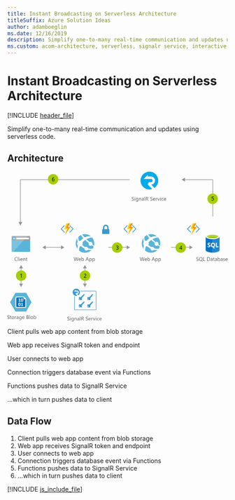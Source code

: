 ```yaml
---
title: Instant Broadcasting on Serverless Architecture
titleSuffix: Azure Solution Ideas
author: adamboeglin
ms.date: 12/16/2019
description: Simplify one-to-many real-time communication and updates using serverless code
ms.custom: acom-architecture, serverless, signalr service, interactive-diagram, 'https://azure.microsoft.com/solutions/architecture/instant-broadcasting-on-serverless-architecture/'
---
```

# Instant Broadcasting on Serverless Architecture

[!INCLUDE [header_file](../header.md)]

Simplify one-to-many real-time communication and updates using serverless code.

## Architecture

<svg class="architecture-diagram" aria-labelledby="instant-broadcasting-on-serverless-architecture" height="403.234" viewbox="0 0 593.754 403.234" width="593.754" xmlns="http://www.w3.org/2000/svg">
    <mask height="19.514" id="a" maskunits="userSpaceOnUse" width="10.785" x="313.462" y="144.199">
        <path fill="#fff" d="M313.462 144.199v19.515h10.786v-19.515h-10.786z"/>
    </mask>
    <mask height="31.403" id="b" maskunits="userSpaceOnUse" width="16.181" x="322.837" y="138.531">
        <path fill="#fff" d="M339.018 138.531h-16.181v31.403h16.181v-31.403z"/>
    </mask>
    <mask height="31.404" id="c" maskunits="userSpaceOnUse" width="14.69" x="324.327" y="138.531">
        <path fill="#fff" d="M324.327 169.934h14.691v-31.403h-14.691v31.403z"/>
    </mask>
    <mask height="19.514" id="d" maskunits="userSpaceOnUse" width="10.785" x="144.023" y="144.199">
        <g data-name="mask-2">
            <path data-name="path-1" fill="#fff" d="M144.024 144.199v19.515h10.785v-19.515h-10.785z"/>
        </g>
    </mask>
    <mask height="31.403" id="e" maskunits="userSpaceOnUse" width="16.181" x="153.398" y="138.531">
        <g data-name="mask-4">
            <path data-name="path-3" fill="#fff" d="M169.579 138.531h-16.181v31.403h16.181v-31.403z"/>
        </g>
    </mask>
    <mask height="31.404" id="f" maskunits="userSpaceOnUse" width="14.69" x="154.889" y="138.531">
        <g data-name="mask-6">
            <path data-name="path-5" fill="#fff" d="M154.889 169.934h14.69v-31.403h-14.69v31.403z"/>
        </g>
    </mask>
    <mask height="19.514" id="g" maskunits="userSpaceOnUse" width="10.785" x="484.462" y="144.199">
        <g data-name="mask-2">
            <path data-name="path-1" fill="#fff" d="M484.462 144.199v19.515h10.786v-19.515h-10.786z"/>
        </g>
    </mask>
    <mask height="31.403" id="h" maskunits="userSpaceOnUse" width="16.181" x="493.837" y="138.531">
        <g data-name="mask-4">
            <path data-name="path-3" fill="#fff" d="M510.018 138.531h-16.181v31.403h16.181v-31.403z"/>
        </g>
    </mask>
    <mask height="31.404" id="i" maskunits="userSpaceOnUse" width="14.69" x="495.327" y="138.531">
        <g data-name="mask-6">
            <path data-name="path-5" fill="#fff" d="M495.327 169.934h14.691v-31.403h-14.691v31.403z"/>
        </g>
    </mask>
    <path d="M11.487 213.57a2.007 2.007 0 002.007 2.007H59.48a2.007 2.007 0 002.007-2.007v-31.329h-50z" fill="#59b4d9"/>
    <path d="M59.48 172.943H13.494a2.006 2.006 0 00-2.007 2.007v10.627h50V174.95a2.007 2.007 0 00-2.007-2.007" fill="#a0a1a2"/>
    <path d="M13.5 172.943a2.007 2.007 0 00-2.007 2.007v38.62a2.008 2.008 0 002.007 2.007h2.188l39.418-42.634z" fill="#fff" opacity=".2" style="isolation:isolate"/>
    <path fill="#fff" d="M24.344 177.722h33.671v3.942H24.344z"/>
    <path d="M22.8 179.626a4.878 4.878 0 11-4.878-4.879 4.879 4.879 0 014.878 4.879" fill="#59b4d9"/>
    <path fill="#fff" d="M17.403 180.175l2.213 2.336h-1.201l-2.959-2.818 2.948-2.818h1.198l-2.199 2.322h5.393v.978h-5.393z"/>
    <g>
        <g fill="#5b5b5b">
            <path d="M161.637 399.543v-1.354a2.633 2.633 0 00.558.369 4.487 4.487 0 00.684.277 5.424 5.424 0 00.722.174 4.018 4.018 0 00.67.062 2.622 2.622 0 001.582-.393 1.473 1.473 0 00.349-1.822 1.962 1.962 0 00-.481-.537 4.788 4.788 0 00-.729-.465q-.42-.222-.906-.468-.513-.26-.957-.526a4.143 4.143 0 01-.771-.588 2.452 2.452 0 01-.517-.728 2.475 2.475 0 01.106-2.119 2.518 2.518 0 01.771-.817 3.5 3.5 0 011.091-.479 4.977 4.977 0 011.247-.157 4.785 4.785 0 012.113.349v1.292a3.832 3.832 0 00-2.229-.6 3.669 3.669 0 00-.752.079 2.107 2.107 0 00-.67.256 1.481 1.481 0 00-.479.458 1.216 1.216 0 00-.186.684 1.4 1.4 0 00.141.649 1.6 1.6 0 00.414.5 4.088 4.088 0 00.666.438q.393.212.906.465t1 .547a4.531 4.531 0 01.826.636 2.811 2.811 0 01.564.772 2.176 2.176 0 01.209.971 2.469 2.469 0 01-.284 1.227 2.33 2.33 0 01-.766.817 3.344 3.344 0 01-1.11.455 6.1 6.1 0 01-1.326.14 5.437 5.437 0 01-.574-.038q-.343-.037-.7-.109a5.65 5.65 0 01-.674-.178 2.118 2.118 0 01-.508-.239zM169.957 391.162a.712.712 0 01-.514-.205.694.694 0 01-.211-.52.716.716 0 01.725-.731.722.722 0 01.522.208.729.729 0 010 1.036.717.717 0 01-.522.212zm.547 8.777h-1.121v-7h1.117zM178.748 399.379q0 3.855-3.691 3.855a4.953 4.953 0 01-2.27-.492v-1.121a4.659 4.659 0 002.256.656q2.584 0 2.584-2.748v-.766h-.027a2.833 2.833 0 01-4.509.407 3.728 3.728 0 01-.8-2.505 4.356 4.356 0 01.857-2.837 2.866 2.866 0 012.348-1.053 2.284 2.284 0 012.1 1.135h.027v-.971h1.121zm-1.121-2.6v-1.032a2 2 0 00-.564-1.429 1.856 1.856 0 00-1.4-.595 1.946 1.946 0 00-1.627.755 3.368 3.368 0 00-.588 2.116 2.9 2.9 0 00.563 1.87 1.821 1.821 0 001.493.7 1.952 1.952 0 001.535-.67 2.5 2.5 0 00.588-1.72zM186.828 399.939h-1.121v-3.992q0-2.229-1.627-2.229a1.765 1.765 0 00-1.392.632 2.342 2.342 0 00-.55 1.6v3.992h-1.121v-7h1.121v1.158h.027a2.525 2.525 0 012.3-1.326 2.139 2.139 0 011.756.742 3.3 3.3 0 01.609 2.143zM193.951 399.939h-1.121v-1.094h-.03a2.349 2.349 0 01-2.154 1.258 2.3 2.3 0 01-1.637-.554 1.917 1.917 0 01-.592-1.47q0-1.962 2.311-2.283l2.1-.294q0-1.784-1.443-1.784a3.448 3.448 0 00-2.283.861v-1.148a4.34 4.34 0 012.379-.656q2.468 0 2.469 2.611zm-1.121-3.539l-1.689.232a2.741 2.741 0 00-1.176.386 1.116 1.116 0 00-.4.981 1.068 1.068 0 00.366.837 1.412 1.412 0 00.974.325 1.8 1.8 0 001.378-.584 2.088 2.088 0 00.544-1.48zM197.184 399.939h-1.121v-10.363h1.121zM206.631 399.939h-1.367l-1.641-2.748a5.939 5.939 0 00-.437-.653 2.449 2.449 0 00-.434-.441 1.507 1.507 0 00-.479-.25 1.973 1.973 0 00-.578-.079h-.943v4.17H199.6v-9.8h2.926a4.177 4.177 0 011.187.161 2.651 2.651 0 01.943.489 2.274 2.274 0 01.626.817 2.708 2.708 0 01.225 1.145 2.757 2.757 0 01-.153.94 2.468 2.468 0 01-.437.762 2.661 2.661 0 01-.684.571 3.483 3.483 0 01-.9.366v.027a2.08 2.08 0 01.428.25 2.338 2.338 0 01.346.332 4.442 4.442 0 01.324.434c.107.162.227.35.359.564zm-5.879-8.764v3.555h1.559a2.372 2.372 0 00.8-.13 1.843 1.843 0 00.633-.373 1.676 1.676 0 00.416-.595 1.986 1.986 0 00.15-.79 1.539 1.539 0 00-.509-1.227 2.19 2.19 0 00-1.474-.441zM211.355 399.543v-1.354a2.6 2.6 0 00.557.369 4.528 4.528 0 00.684.277 5.447 5.447 0 00.721.174 4.027 4.027 0 00.67.062 2.623 2.623 0 001.583-.393 1.476 1.476 0 00.349-1.822 1.966 1.966 0 00-.482-.537 4.776 4.776 0 00-.728-.465q-.42-.222-.905-.468-.513-.26-.957-.526a4.127 4.127 0 01-.773-.588 2.449 2.449 0 01-.516-.728 2.489 2.489 0 01.105-2.119 2.524 2.524 0 01.773-.817 3.489 3.489 0 011.09-.479 4.991 4.991 0 011.248-.157 4.775 4.775 0 012.111.349v1.292a3.828 3.828 0 00-2.229-.6 3.684 3.684 0 00-.752.079 2.125 2.125 0 00-.67.256 1.491 1.491 0 00-.479.458 1.215 1.215 0 00-.184.684 1.4 1.4 0 00.14.649 1.592 1.592 0 00.413.5 4.1 4.1 0 00.667.438q.393.212.905.465t1 .547a4.581 4.581 0 01.828.636 2.848 2.848 0 01.563.772 2.176 2.176 0 01.208.971 2.459 2.459 0 01-.283 1.227 2.33 2.33 0 01-.766.817 3.341 3.341 0 01-1.111.455 6.091 6.091 0 01-1.326.14 5.469 5.469 0 01-.574-.038q-.341-.037-.7-.109a5.683 5.683 0 01-.673-.178 2.091 2.091 0 01-.507-.239zM224.727 396.72h-4.943a2.623 2.623 0 00.629 1.8 2.17 2.17 0 001.654.636 3.437 3.437 0 002.174-.779v1.053a4.059 4.059 0 01-2.439.67 2.961 2.961 0 01-2.332-.954 3.907 3.907 0 01-.848-2.683 3.825 3.825 0 01.927-2.663 2.968 2.968 0 012.3-1.029 2.635 2.635 0 012.127.889 3.707 3.707 0 01.752 2.468zm-1.148-.95a2.283 2.283 0 00-.469-1.511 1.6 1.6 0 00-1.281-.54 1.811 1.811 0 00-1.348.567 2.577 2.577 0 00-.684 1.483zM230.072 394.074a1.372 1.372 0 00-.848-.226 1.431 1.431 0 00-1.2.677 3.129 3.129 0 00-.481 1.846v3.568h-1.121v-7h1.121v1.442h.027a2.441 2.441 0 01.73-1.152 1.668 1.668 0 011.1-.414 1.83 1.83 0 01.67.1zM237.352 392.939l-2.789 7h-1.1l-2.652-7h1.23l1.777 5.086a4.6 4.6 0 01.246.978h.027a4.56 4.56 0 01.219-.95l1.859-5.113zM239.129 391.162a.708.708 0 01-.512-.205.692.692 0 01-.213-.52.72.72 0 01.725-.731.724.724 0 01.523.208.731.731 0 010 1.036.72.72 0 01-.523.212zm.547 8.777h-1.121v-7h1.121zM246.717 399.618a3.64 3.64 0 01-1.914.485 3.168 3.168 0 01-2.416-.974 3.529 3.529 0 01-.92-2.526 3.881 3.881 0 01.992-2.779 3.464 3.464 0 012.645-1.049 3.678 3.678 0 011.627.342v1.148a2.849 2.849 0 00-1.668-.547 2.254 2.254 0 00-1.76.769 2.918 2.918 0 00-.687 2.02 2.779 2.779 0 00.646 1.941 2.225 2.225 0 001.732.711 2.806 2.806 0 001.723-.608zM254.039 396.72H249.1a2.623 2.623 0 00.629 1.8 2.17 2.17 0 001.654.636 3.437 3.437 0 002.174-.779v1.053a4.059 4.059 0 01-2.439.67 2.961 2.961 0 01-2.332-.954 3.907 3.907 0 01-.848-2.683 3.825 3.825 0 01.927-2.663 2.968 2.968 0 012.3-1.029 2.635 2.635 0 012.127.889 3.707 3.707 0 01.752 2.468zm-1.148-.95a2.283 2.283 0 00-.469-1.511 1.6 1.6 0 00-1.281-.54 1.811 1.811 0 00-1.348.567 2.577 2.577 0 00-.684 1.483z"/>
        </g>
        <g fill="#5b5b5b">
            <path d="M0 395.543v-1.354a2.6 2.6 0 00.557.369 4.528 4.528 0 00.684.277 5.447 5.447 0 00.721.174 4.027 4.027 0 00.67.062 2.623 2.623 0 001.583-.393 1.476 1.476 0 00.349-1.822 1.966 1.966 0 00-.482-.537 4.776 4.776 0 00-.728-.465q-.42-.222-.905-.468-.513-.26-.957-.526a4.127 4.127 0 01-.773-.588 2.449 2.449 0 01-.516-.728 2.489 2.489 0 01.105-2.119 2.524 2.524 0 01.773-.817 3.489 3.489 0 011.09-.479 4.991 4.991 0 011.248-.157 4.775 4.775 0 012.111.349v1.292a3.828 3.828 0 00-2.229-.6 3.684 3.684 0 00-.752.079 2.125 2.125 0 00-.67.256 1.491 1.491 0 00-.479.458 1.215 1.215 0 00-.184.684 1.4 1.4 0 00.14.649 1.592 1.592 0 00.413.5 4.1 4.1 0 00.667.438q.393.212.905.465t1 .547a4.581 4.581 0 01.828.636 2.848 2.848 0 01.563.772 2.176 2.176 0 01.208.971 2.459 2.459 0 01-.283 1.227 2.33 2.33 0 01-.766.817 3.341 3.341 0 01-1.111.455 6.091 6.091 0 01-1.326.14 5.469 5.469 0 01-.574-.038q-.341-.037-.7-.109a5.683 5.683 0 01-.673-.178 2.091 2.091 0 01-.507-.239zM10.541 395.871a2.163 2.163 0 01-1.047.219q-1.838 0-1.838-2.051V389.9h-1.2v-.957h1.2v-1.713l1.121-.362v2.071h1.764v.957H8.777v3.944a1.639 1.639 0 00.238 1 .955.955 0 00.793.3 1.181 1.181 0 00.732-.232zM14.854 396.1a3.246 3.246 0 01-2.478-.981 3.631 3.631 0 01-.927-2.6 3.785 3.785 0 01.965-2.755 3.464 3.464 0 012.6-.991 3.141 3.141 0 012.444.964 3.825 3.825 0 01.878 2.673 3.762 3.762 0 01-.946 2.683 3.318 3.318 0 01-2.536 1.007zm.082-6.385a2.134 2.134 0 00-1.709.735 3.02 3.02 0 00-.629 2.027 2.854 2.854 0 00.637 1.962 2.159 2.159 0 001.7.718 2.051 2.051 0 001.672-.7 3.055 3.055 0 00.584-2 3.108 3.108 0 00-.584-2.023 2.041 2.041 0 00-1.671-.715zM23.781 390.074a1.37 1.37 0 00-.848-.226 1.43 1.43 0 00-1.2.677 3.129 3.129 0 00-.482 1.846v3.568h-1.12v-7h1.121v1.442h.027a2.451 2.451 0 01.732-1.152 1.665 1.665 0 011.1-.414 1.823 1.823 0 01.67.1zM30.01 395.939h-1.121v-1.094h-.027a2.349 2.349 0 01-2.154 1.258 2.3 2.3 0 01-1.637-.554 1.917 1.917 0 01-.592-1.47q0-1.962 2.311-2.283l2.1-.294q0-1.784-1.443-1.784a3.448 3.448 0 00-2.283.861v-1.148a4.34 4.34 0 012.379-.656q2.468 0 2.469 2.611zm-1.121-3.539l-1.689.232a2.741 2.741 0 00-1.176.386 1.116 1.116 0 00-.4.981 1.068 1.068 0 00.366.837 1.412 1.412 0 00.974.325 1.8 1.8 0 001.378-.584 2.088 2.088 0 00.544-1.48zM38.1 395.379q0 3.855-3.691 3.855a4.959 4.959 0 01-2.27-.492v-1.121a4.665 4.665 0 002.256.656q2.584 0 2.584-2.748v-.766h-.027a2.832 2.832 0 01-4.508.407 3.728 3.728 0 01-.8-2.505 4.356 4.356 0 01.858-2.837 2.866 2.866 0 012.349-1.053 2.28 2.28 0 012.1 1.135h.027v-.971H38.1zm-1.121-2.6v-1.032a2 2 0 00-.563-1.429 1.858 1.858 0 00-1.405-.595 1.948 1.948 0 00-1.627.755 3.374 3.374 0 00-.588 2.116 2.9 2.9 0 00.564 1.87 1.822 1.822 0 001.494.7 1.95 1.95 0 001.534-.67 2.5 2.5 0 00.587-1.72zM45.992 392.72h-4.943a2.623 2.623 0 00.629 1.8 2.17 2.17 0 001.654.636 3.437 3.437 0 002.174-.779v1.053a4.059 4.059 0 01-2.439.67 2.961 2.961 0 01-2.332-.954 3.907 3.907 0 01-.848-2.683 3.825 3.825 0 01.927-2.663 2.968 2.968 0 012.3-1.029 2.635 2.635 0 012.127.889 3.707 3.707 0 01.752 2.468zm-1.148-.95a2.283 2.283 0 00-.469-1.511 1.6 1.6 0 00-1.281-.54 1.811 1.811 0 00-1.348.567 2.577 2.577 0 00-.684 1.483zM51.672 395.939v-9.8h2.789a3.053 3.053 0 012.018.622 2.011 2.011 0 01.744 1.62 2.384 2.384 0 01-.451 1.449 2.431 2.431 0 01-1.244.875v.027a2.5 2.5 0 011.586.749 2.3 2.3 0 01.6 1.644 2.563 2.563 0 01-.9 2.037 3.361 3.361 0 01-2.277.779zm1.148-8.764v3.165H54a2.235 2.235 0 001.484-.455 1.585 1.585 0 00.539-1.282q0-1.429-1.879-1.429zm0 4.2v3.525h1.559a2.338 2.338 0 001.569-.479 1.64 1.64 0 00.558-1.312q0-1.737-2.365-1.736zM60.668 395.939h-1.121v-10.363h1.121zM65.863 396.1a3.246 3.246 0 01-2.478-.981 3.631 3.631 0 01-.927-2.6 3.785 3.785 0 01.965-2.755 3.464 3.464 0 012.6-.991 3.141 3.141 0 012.444.964 3.825 3.825 0 01.878 2.673 3.762 3.762 0 01-.945 2.69 3.318 3.318 0 01-2.537 1zm.082-6.385a2.134 2.134 0 00-1.709.735 3.02 3.02 0 00-.629 2.027 2.854 2.854 0 00.637 1.962 2.159 2.159 0 001.7.718 2.051 2.051 0 001.672-.7 3.055 3.055 0 00.584-2 3.108 3.108 0 00-.584-2.023 2.041 2.041 0 00-1.671-.715zM72.289 394.928h-.027v1.012h-1.121v-10.364h1.121v4.594h.027a2.652 2.652 0 012.42-1.395 2.566 2.566 0 012.109.94 3.883 3.883 0 01.762 2.519 4.34 4.34 0 01-.854 2.813 2.847 2.847 0 01-2.338 1.056 2.3 2.3 0 01-2.099-1.175zm-.027-2.823v.978a2.082 2.082 0 00.564 1.473 2.012 2.012 0 003.028-.174 3.577 3.577 0 00.577-2.167 2.825 2.825 0 00-.539-1.832 1.788 1.788 0 00-1.463-.663 1.985 1.985 0 00-1.572.68 2.5 2.5 0 00-.595 1.7z"/>
        </g>
        <g fill="#5b5b5b">
            <path d="M26.725 239.529a5.749 5.749 0 01-2.707.574 4.364 4.364 0 01-3.35-1.347 4.968 4.968 0 01-1.258-3.534 5.208 5.208 0 011.414-3.8 4.8 4.8 0 013.59-1.449 5.753 5.753 0 012.311.4v1.227a4.685 4.685 0 00-2.324-.588 3.567 3.567 0 00-2.738 1.128 4.25 4.25 0 00-1.049 3.015 4.041 4.041 0 00.98 2.854 3.339 3.339 0 002.574 1.063 4.83 4.83 0 002.557-.656zM29.691 239.939H28.57v-10.363h1.121zM32.535 231.162a.712.712 0 01-.514-.205.694.694 0 01-.211-.52.716.716 0 01.725-.731.722.722 0 01.522.208.729.729 0 010 1.036.717.717 0 01-.522.212zm.547 8.777h-1.121v-7h1.121zM40.977 236.72h-4.942a2.614 2.614 0 00.629 1.8 2.167 2.167 0 001.654.636 3.441 3.441 0 002.174-.779v1.053a4.065 4.065 0 01-2.441.67 2.957 2.957 0 01-2.33-.954 3.9 3.9 0 01-.848-2.683 3.829 3.829 0 01.927-2.663 2.97 2.97 0 012.3-1.029 2.63 2.63 0 012.125.889 3.7 3.7 0 01.752 2.468zm-1.148-.95a2.277 2.277 0 00-.468-1.511 1.6 1.6 0 00-1.282-.54 1.809 1.809 0 00-1.346.567 2.571 2.571 0 00-.684 1.483zM48.482 239.939h-1.121v-3.992q0-2.229-1.627-2.229a1.765 1.765 0 00-1.391.632 2.342 2.342 0 00-.551 1.6v3.992h-1.12v-7h1.121v1.158h.027a2.528 2.528 0 012.3-1.326 2.144 2.144 0 011.758.742 3.306 3.306 0 01.607 2.143zM53.842 239.871a2.155 2.155 0 01-1.045.219q-1.84 0-1.84-2.051V233.9h-1.2v-.957h1.2v-1.713l1.121-.362v2.071h1.764v.957h-1.764v3.944a1.631 1.631 0 00.24 1 .954.954 0 00.793.3 1.177 1.177 0 00.73-.232z"/>
        </g>
        <g fill="#5b5b5b">
            <path d="M191.582 230.137l-2.769 9.8h-1.347l-2.017-7.164a4.429 4.429 0 01-.157-1h-.027a5.084 5.084 0 01-.178.984l-2.03 7.178h-1.333l-2.871-9.8h1.265l2.085 7.52a5.03 5.03 0 01.164.984h.034a5.709 5.709 0 01.212-.984l2.167-7.52h1.1l2.078 7.574a5.677 5.677 0 01.164.916h.027a5.465 5.465 0 01.185-.943l2-7.547zM198.179 236.72h-4.942a2.614 2.614 0 00.629 1.8 2.167 2.167 0 001.654.636 3.441 3.441 0 002.174-.779v1.053a4.062 4.062 0 01-2.44.67 2.957 2.957 0 01-2.331-.954 3.9 3.9 0 01-.848-2.683A3.829 3.829 0 01193 233.8a2.971 2.971 0 012.3-1.029 2.632 2.632 0 012.126.889 3.707 3.707 0 01.752 2.468zm-1.148-.95a2.288 2.288 0 00-.468-1.511 1.6 1.6 0 00-1.282-.54 1.811 1.811 0 00-1.347.567 2.571 2.571 0 00-.684 1.483zM201.022 238.928H201v1.012h-1.121v-10.364H201v4.594h.027a2.652 2.652 0 012.42-1.395 2.565 2.565 0 012.108.94 3.877 3.877 0 01.763 2.519 4.34 4.34 0 01-.854 2.813 2.847 2.847 0 01-2.338 1.056 2.3 2.3 0 01-2.104-1.175zM201 236.1v.978a2.085 2.085 0 00.563 1.473 2.013 2.013 0 003.029-.174 3.577 3.577 0 00.577-2.167 2.826 2.826 0 00-.54-1.832 1.788 1.788 0 00-1.463-.663 1.985 1.985 0 00-1.572.68A2.5 2.5 0 00201 236.1zM219.678 239.939h-1.271l-1.039-2.748h-4.156l-.978 2.748h-1.278l3.76-9.8h1.184zm-2.687-3.78l-1.538-4.177a3.9 3.9 0 01-.15-.656h-.027a3.669 3.669 0 01-.157.656l-1.524 4.177zM222.118 238.928h-.027v4.231h-1.121v-10.22h1.121v1.23h.027a2.652 2.652 0 012.42-1.395 2.564 2.564 0 012.112.94 3.893 3.893 0 01.759 2.519 4.34 4.34 0 01-.854 2.813 2.847 2.847 0 01-2.338 1.056 2.342 2.342 0 01-2.099-1.174zm-.027-2.823v.978a2.085 2.085 0 00.563 1.473 2.013 2.013 0 003.029-.174 3.577 3.577 0 00.577-2.167 2.826 2.826 0 00-.54-1.832 1.788 1.788 0 00-1.463-.663 1.985 1.985 0 00-1.572.68 2.5 2.5 0 00-.594 1.7zM230.349 238.928h-.027v4.231H229.2v-10.22h1.121v1.23h.027a2.652 2.652 0 012.42-1.395 2.564 2.564 0 012.112.94 3.893 3.893 0 01.759 2.519 4.34 4.34 0 01-.854 2.813 2.847 2.847 0 01-2.338 1.056 2.342 2.342 0 01-2.098-1.174zm-.027-2.823v.978a2.085 2.085 0 00.563 1.473 2.013 2.013 0 003.029-.174 3.577 3.577 0 00.577-2.167 2.826 2.826 0 00-.54-1.832 1.788 1.788 0 00-1.463-.663 1.985 1.985 0 00-1.572.68 2.5 2.5 0 00-.595 1.7z"/>
        </g>
        <g fill="#5b5b5b">
            <path d="M335.41 77.551V76.2a2.6 2.6 0 00.557.369 4.528 4.528 0 00.684.277 5.447 5.447 0 00.721.174 4.027 4.027 0 00.67.062 2.623 2.623 0 001.583-.393 1.476 1.476 0 00.349-1.822 1.966 1.966 0 00-.482-.537 4.776 4.776 0 00-.728-.465q-.42-.222-.905-.468-.513-.26-.957-.526a4.127 4.127 0 01-.773-.588 2.449 2.449 0 01-.516-.728 2.489 2.489 0 01.105-2.119 2.524 2.524 0 01.773-.817 3.489 3.489 0 011.09-.479 4.991 4.991 0 011.248-.157 4.775 4.775 0 012.111.349v1.292a3.828 3.828 0 00-2.229-.6 3.684 3.684 0 00-.752.079 2.125 2.125 0 00-.67.256 1.491 1.491 0 00-.479.458 1.215 1.215 0 00-.184.684 1.4 1.4 0 00.14.649 1.592 1.592 0 00.413.5 4.1 4.1 0 00.667.438q.393.212.905.465t1 .547a4.581 4.581 0 01.828.636 2.848 2.848 0 01.563.772 2.176 2.176 0 01.208.971 2.459 2.459 0 01-.283 1.227 2.33 2.33 0 01-.766.817 3.341 3.341 0 01-1.111.455 6.091 6.091 0 01-1.326.14 5.469 5.469 0 01-.574-.038q-.341-.037-.7-.109a5.683 5.683 0 01-.673-.178 2.091 2.091 0 01-.507-.242zM343.729 69.17a.708.708 0 01-.512-.205.692.692 0 01-.213-.52.72.72 0 01.725-.731.724.724 0 01.523.208.731.731 0 010 1.036.72.72 0 01-.523.212zm.547 8.777h-1.121v-7h1.121zM352.52 77.387q0 3.855-3.691 3.855a4.959 4.959 0 01-2.27-.492v-1.121a4.665 4.665 0 002.256.656q2.584 0 2.584-2.748v-.766h-.027a2.832 2.832 0 01-4.508.407 3.728 3.728 0 01-.8-2.505 4.356 4.356 0 01.858-2.837 2.866 2.866 0 012.349-1.053 2.28 2.28 0 012.1 1.135h.027v-.971h1.121zm-1.121-2.6V73.75a2 2 0 00-.563-1.429 1.858 1.858 0 00-1.405-.595 1.948 1.948 0 00-1.627.755 3.374 3.374 0 00-.588 2.116 2.9 2.9 0 00.564 1.87 1.822 1.822 0 001.494.7 1.95 1.95 0 001.534-.67 2.5 2.5 0 00.592-1.714zM360.6 77.948h-1.121v-3.993q0-2.229-1.627-2.229a1.765 1.765 0 00-1.391.632 2.342 2.342 0 00-.551 1.6v3.992h-1.121v-7h1.121v1.16h.027a2.528 2.528 0 012.3-1.326 2.144 2.144 0 011.758.742 3.306 3.306 0 01.607 2.143zM367.723 77.948H366.6v-1.094h-.027a2.346 2.346 0 01-2.152 1.258 2.3 2.3 0 01-1.638-.554 1.917 1.917 0 01-.591-1.47q0-1.962 2.311-2.283l2.1-.294q0-1.784-1.441-1.784a3.444 3.444 0 00-2.283.861V71.44a4.335 4.335 0 012.379-.656q2.467 0 2.467 2.611zm-1.123-3.541l-1.687.232a2.736 2.736 0 00-1.176.386 1.113 1.113 0 00-.4.981 1.067 1.067 0 00.365.837 1.415 1.415 0 00.975.325 1.8 1.8 0 001.377-.584 2.088 2.088 0 00.543-1.48zM370.957 77.948h-1.121V67.584h1.121zM380.4 77.948h-1.367L377.4 75.2a6.081 6.081 0 00-.437-.653 2.518 2.518 0 00-.435-.441 1.507 1.507 0 00-.479-.25 1.971 1.971 0 00-.577-.079h-.943v4.17h-1.148v-9.8h2.919a4.175 4.175 0 011.186.161 2.651 2.651 0 01.943.489 2.272 2.272 0 01.625.817 2.708 2.708 0 01.227 1.145 2.757 2.757 0 01-.154.94 2.448 2.448 0 01-.437.762 2.661 2.661 0 01-.684.571 3.49 3.49 0 01-.9.366v.027a2.072 2.072 0 01.427.25 2.381 2.381 0 01.345.332 4.444 4.444 0 01.325.434c.106.162.227.35.358.564zm-5.879-8.764v3.555h1.559a2.366 2.366 0 00.8-.13 1.848 1.848 0 00.632-.373 1.693 1.693 0 00.418-.595 2 2 0 00.15-.79 1.536 1.536 0 00-.51-1.227 2.187 2.187 0 00-1.473-.441zM385.127 77.551V76.2a2.633 2.633 0 00.558.369 4.487 4.487 0 00.684.277 5.424 5.424 0 00.722.174 4.018 4.018 0 00.67.062 2.622 2.622 0 001.582-.393 1.473 1.473 0 00.349-1.822 1.962 1.962 0 00-.481-.537 4.788 4.788 0 00-.729-.465q-.42-.222-.906-.468-.513-.26-.957-.526a4.143 4.143 0 01-.771-.588 2.452 2.452 0 01-.517-.728 2.475 2.475 0 01.106-2.119 2.518 2.518 0 01.771-.817 3.5 3.5 0 011.091-.479 4.977 4.977 0 011.247-.157 4.785 4.785 0 012.113.349v1.292a3.832 3.832 0 00-2.229-.6 3.669 3.669 0 00-.752.079 2.107 2.107 0 00-.67.256 1.481 1.481 0 00-.479.458 1.216 1.216 0 00-.186.684 1.4 1.4 0 00.141.649 1.6 1.6 0 00.414.5 4.088 4.088 0 00.666.438q.393.212.906.465t1 .547a4.531 4.531 0 01.826.636 2.811 2.811 0 01.564.772 2.176 2.176 0 01.209.971 2.469 2.469 0 01-.284 1.227 2.33 2.33 0 01-.766.817 3.344 3.344 0 01-1.11.455 6.1 6.1 0 01-1.326.14 5.437 5.437 0 01-.574-.038q-.343-.037-.7-.109a5.65 5.65 0 01-.674-.178 2.118 2.118 0 01-.508-.242zM398.5 74.728h-4.941a2.614 2.614 0 00.629 1.8 2.167 2.167 0 001.654.636 3.441 3.441 0 002.174-.779v1.053a4.065 4.065 0 01-2.441.67 2.957 2.957 0 01-2.33-.954 3.9 3.9 0 01-.848-2.683 3.829 3.829 0 01.926-2.663 2.97 2.97 0 012.3-1.029 2.63 2.63 0 012.125.889 3.7 3.7 0 01.752 2.468zm-1.148-.95a2.277 2.277 0 00-.468-1.511 1.6 1.6 0 00-1.282-.54 1.809 1.809 0 00-1.346.567 2.571 2.571 0 00-.684 1.483zM403.844 72.082a1.37 1.37 0 00-.848-.226 1.43 1.43 0 00-1.2.677 3.129 3.129 0 00-.482 1.846v3.568h-1.121v-7h1.121v1.443h.027a2.451 2.451 0 01.732-1.152 1.665 1.665 0 011.1-.414 1.823 1.823 0 01.67.1zM411.125 70.948l-2.789 7h-1.1l-2.652-7h1.23l1.777 5.086a4.488 4.488 0 01.246.978h.027a4.687 4.687 0 01.219-.95l1.859-5.113zM412.9 69.17a.712.712 0 01-.514-.205.694.694 0 01-.211-.52.716.716 0 01.725-.731.722.722 0 01.522.208.729.729 0 010 1.036.717.717 0 01-.522.212zm.547 8.777h-1.121v-7h1.121zM420.49 77.626a3.642 3.642 0 01-1.914.485 3.169 3.169 0 01-2.417-.974 3.528 3.528 0 01-.919-2.526 3.884 3.884 0 01.99-2.779 3.469 3.469 0 012.646-1.049 3.681 3.681 0 011.627.342v1.148a2.851 2.851 0 00-1.668-.547 2.255 2.255 0 00-1.761.769 2.918 2.918 0 00-.687 2.02 2.779 2.779 0 00.646 1.941 2.227 2.227 0 001.733.711 2.81 2.81 0 001.723-.608zM427.811 74.728h-4.941a2.614 2.614 0 00.629 1.8 2.167 2.167 0 001.654.636 3.441 3.441 0 002.174-.779v1.053a4.065 4.065 0 01-2.441.67 2.957 2.957 0 01-2.33-.954 3.9 3.9 0 01-.848-2.683 3.829 3.829 0 01.926-2.663 2.97 2.97 0 012.3-1.029 2.63 2.63 0 012.125.889 3.7 3.7 0 01.752 2.468zm-1.148-.95a2.277 2.277 0 00-.468-1.511 1.6 1.6 0 00-1.282-.54 1.809 1.809 0 00-1.346.567 2.571 2.571 0 00-.684 1.483z"/>
        </g>
        <g fill="#969696">
            <path d="M208.27 258.403h1.5v44.201h-1.5z"/>
            <path d="M214.256 301.072l-5.236 9.067-5.235-9.067h10.471zM214.256 259.934l-5.236-9.066-5.235 9.066h10.471z"/>
        </g>
        <g fill="#969696">
            <path d="M101.919 202.753h44.201v1.5h-44.201z"/>
            <path d="M103.452 208.739l-9.067-5.236 9.067-5.236v10.472zM144.588 208.739l9.068-5.236-9.068-5.236v10.472z"/>
        </g>
        <g fill="#969696">
            <path d="M272.188 202.753h50.932v1.5h-50.932z"/>
            <path d="M321.588 208.739l9.068-5.236-9.068-5.236v10.472z"/>
        </g>
        <g fill="#969696">
            <path d="M441.188 202.753h50.932v1.5h-50.932z"/>
            <path d="M490.588 208.739l9.068-5.236-9.068-5.236v10.472z"/>
        </g>
        <g fill="#969696">
            <path d="M36.27 258.403h1.5v44.201h-1.5z"/>
            <path d="M42.256 301.072l-5.236 9.067-5.235-9.067h10.471zM42.256 259.934l-5.236-9.066-5.235 9.066h10.471z"/>
        </g>
        <g fill="#389bd5">
            <path d="M237.649 320.305h-40.918c.185.462.277.925.416 1.387H237.7a.927.927 0 01.925.925v47.206a.927.927 0 01-.925.925h-55.02a.927.927 0 01-.925-.925v-34.491c-.462-.185-.925-.37-1.387-.6v35.093a2.318 2.318 0 002.312 2.312h54.974a2.318 2.318 0 002.312-2.312v-47.208a2.289 2.289 0 00-2.317-2.312z"/>
            <path d="M198.071 356.877h-4.161a1.125 1.125 0 00-1.11 1.11v5.872a1.125 1.125 0 001.11 1.11h5.872a1.125 1.125 0 001.11-1.11v-5.04h.971l1.2-1.295-.092-1.711.416-.416 1.48.046.832-.786.046-1.48 1.017-1.11 1.248-.046V349.2h-2.31zm-3.052 6.843a.971.971 0 11.971-.971.948.948 0 01-.97.971zM221 356.877h-4.161a1.125 1.125 0 00-1.11 1.11v5.872a1.125 1.125 0 001.11 1.11h5.872a1.125 1.125 0 001.11-1.11v-5.04h.971l1.2-1.295-.092-1.711.416-.416 1.48.046.832-.786.046-1.48 1.017-1.11 1.248-.046V349.2h-2.312zm-3.052 6.843a.971.971 0 11.971-.971.948.948 0 01-.966.971zM198.071 337.181h-4.161a1.125 1.125 0 00-1.11 1.11v5.872a1.125 1.125 0 001.11 1.11h5.872a1.125 1.125 0 001.11-1.11v-5.04h.971l1.2-1.295-.092-1.711.416-.416 1.48.046.832-.786.046-1.48 1.017-1.11 1.248-.046v-2.82h-2.31zm-3.052 6.843a.971.971 0 11.971-.971.948.948 0 01-.97.971zM221 337.181h-4.161a1.125 1.125 0 00-1.11 1.11v5.872a1.125 1.125 0 001.11 1.11h5.872a1.125 1.125 0 001.11-1.11v-5.04h.971l1.2-1.295-.092-1.711.416-.416 1.48.046.832-.786.046-1.48 1.017-1.11 1.248-.046v-2.82h-2.312zm-3.052 6.843a.971.971 0 11.971-.971.948.948 0 01-.966.971zM185.125 326.131h2.682a1.727 1.727 0 001.9-1.9 1.9 1.9 0 00-1.9-1.9h-8.322l4.439-4.624v2.034h3.93a4.485 4.485 0 110 8.97l3.7 3.606a9.851 9.851 0 004.115-8 9.966 9.966 0 00-9.941-9.848 9.848 9.848 0 000 19.7 9.957 9.957 0 003.144-.509l-4.808-4.993z"/>
        </g>
        <g fill="#969696">
            <path d="M554.419 120.531h-1.5v-98.25h-75.715v-1.5h77.215v99.75z"/>
            <path d="M478.737 26.767l-9.068-5.236 9.068-5.236v10.472z"/>
        </g>
        <g fill="#969696">
            <path d="M35.938 136.996h-1.5V20.781h295.231v1.5H35.938v114.715z"/>
            <path d="M29.953 135.464l5.236 9.067 5.235-9.067H29.953z"/>
        </g>
        <path d="M50.729 325.841h-28.92l-14.46 25.1 14.46 25.1h28.92l14.46-25.1zm.116 36.323a3.9 3.9 0 01-3.933 3.933H25.626a3.9 3.9 0 01-3.933-3.933v-22.441a3.9 3.9 0 013.933-3.933h19.088l6.015 6.015v20.36h.116z" fill="#59b4d9"/>
        <path d="M34.071 354.992a5.01 5.01 0 00-.116-.578c-.116-.116-.116-.231-.231-.347s-.231-.116-.347-.231c-.116 0-.231-.116-.463-.116a1.644 1.644 0 00-.694.231.984.984 0 00-.347.578c-.116.231-.116.578-.231.925 0 .347-.116.81-.116 1.272a5.654 5.654 0 00.116 1.5 2.179 2.179 0 00.231.925 1.6 1.6 0 00.347.463.867.867 0 00.578.116.7.7 0 00.463-.116c.116 0 .231-.116.347-.231a.6.6 0 00.231-.463.867.867 0 00.116-.578c0-.231.116-.463.116-.694v-2.661zM40.9 343.309a5.01 5.01 0 00-.116-.578c-.116-.116-.116-.231-.231-.347s-.231-.116-.347-.231c-.116 0-.231-.116-.463-.116a1.644 1.644 0 00-.694.231.984.984 0 00-.347.578c-.116.231-.116.578-.231.925 0 .347-.116.81-.116 1.272a5.654 5.654 0 00.116 1.5 2.179 2.179 0 00.231.925 1.6 1.6 0 00.347.463.867.867 0 00.578.116.7.7 0 00.463-.116c.116 0 .231-.116.347-.231a.6.6 0 00.231-.463.867.867 0 00.116-.578c0-.231.116-.463.116-.694v-2.661z" fill="#0072c6"/>
        <path d="M43.788 337.987H25.626a1.779 1.779 0 00-1.735 1.735v22.442a1.779 1.779 0 001.735 1.735h21.285a1.779 1.779 0 001.735-1.735v-19.2h-4.858v-4.974zM30.369 342.5v-.231a.113.113 0 01.116-.116l.116-.116 1.851-1.157h1.388a.113.113 0 01.116.116v7.172h1.5l.116.116v1.157a.113.113 0 01-.116.116h-4.971l-.116-.116v-1.157a.113.113 0 01.116-.116h1.735v-5.553l-1.388.81a.4.4 0 00-.231.116h-.116a.4.4 0 01-.116-.231v-.81zm5.321 16.079a2.539 2.539 0 01-.578 1.388 3.521 3.521 0 01-.925.925 2.894 2.894 0 01-1.5.347 3.2 3.2 0 01-1.5-.347 3.118 3.118 0 01-.925-.81 3.9 3.9 0 01-.463-1.388 14.864 14.864 0 010-3.7 3.861 3.861 0 01.578-1.388 3.521 3.521 0 01.925-.925 2.894 2.894 0 011.5-.347 3.2 3.2 0 011.5.347 3.118 3.118 0 01.925.81 3.9 3.9 0 01.463 1.388 9.35 9.35 0 01.116 1.851 4.851 4.851 0 01-.116 1.848zm6.709 2.082v.231a.113.113 0 01-.116.116H37.31l-.116-.116v-1.157a.113.113 0 01.116-.116h1.735v-5.553l-1.388.81a.4.4 0 00-.231.116h-.116a.4.4 0 01-.116-.231v-.81a.113.113 0 01.116-.116l.116-.116 1.851-1.157h1.388a.113.113 0 01.116.116v7.172h1.5l.116.116v.578c.119.001.119.117.003.117zm.116-13.766a2.539 2.539 0 01-.578 1.388 3.521 3.521 0 01-.925.925 2.894 2.894 0 01-1.5.347 3.2 3.2 0 01-1.5-.347 3.118 3.118 0 01-.925-.81 3.9 3.9 0 01-.463-1.388 14.864 14.864 0 010-3.7 3.861 3.861 0 01.578-1.388 3.521 3.521 0 01.925-.925 2.894 2.894 0 011.5-.347 3.2 3.2 0 011.5.347 3.118 3.118 0 01.925.81 3.9 3.9 0 01.463 1.388 9.35 9.35 0 01.116 1.851 4.851 4.851 0 01-.115 1.849z" fill="#0072c6"/>
        <path d="M224.462 212.782a24.995 24.995 0 114.656-35.03 24.9 24.9 0 01-4.656 35.03" fill="#59b4d9"/>
        <path d="M219.869 197.321a5.385 5.385 0 007.541 1c.123-.094.218-.208.33-.309 2.409 1.7 4.082 2.817 5.025 3.459a21.566 21.566 0 00.67-2.142c-1-.741-2.343-1.778-4.29-3.356a5.34 5.34 0 00-7.666-6.548 222.638 222.638 0 01-8.293-7.833c9.165-4.929 15.676-4.207 15.676-4.207a25.109 25.109 0 00-3.606-3.7 26.627 26.627 0 00-16.729 3.119q-3.429-3.589-6.983-7.712a23.264 23.264 0 00-3.312 1.347 53.84 53.84 0 006.754 8.565l.017.017a46.293 46.293 0 00-6.944 6.015c-.29.309-.569.62-.842.931a7.546 7.546 0 00-4.117.282 18.265 18.265 0 01-1.724-10.832 26.353 26.353 0 00-2.692 3.267 16.016 16.016 0 00.985 10.1 7.538 7.538 0 00-.005 9.153 7.743 7.743 0 00.559.645 37.87 37.87 0 00-1.46 8.761c.237.322.237.582.472.9a25.375 25.375 0 004.16 4.008 27.556 27.556 0 011.714-11.372 7.507 7.507 0 003.483-.566c.64.563 1.31 1.132 2.025 1.711a41.672 41.672 0 007.285 4.643 4.941 4.941 0 007.951 4.437 4.918 4.918 0 001.108-1.216 44.6 44.6 0 009.806 1.019c.386 0 2.177-2.436 3.2-3.946a26.373 26.373 0 01-12.3-.84 4.913 4.913 0 00-7.516-3.121 46.853 46.853 0 01-6.758-4.49q-.707-.559-1.359-1.118a7.578 7.578 0 00.318-7.55c.286-.286.567-.573.871-.857a54.887 54.887 0 016.519-5.274c-.082-.076-.156-.156-.236-.233.081.075.157.152.239.227 3.121 2.886 6.43 5.621 9.564 8.065a5.348 5.348 0 00.56 5.551z" fill="#fff"/>
        <path d="M378.427 34.878l2.688-6.54h6.031a4.36 4.36 0 100-8.719h-19.618l10.9-10.9v4.36h8.719a10.868 10.868 0 01.509 21.726l8.865 8.865a23.961 23.961 0 10-13.66 4.287 23.1 23.1 0 007.484-1.235z" fill="#00abec"/>
        <path d="M347.321 154.445a.963.963 0 000-1.224l-1.65-1.65-7.345-7.132a.835.835 0 00-1.171 0 .81.81 0 000 1.224l7.718 7.558a.9.9 0 010 1.224L337 162.27a.9.9 0 000 1.224.89.89 0 001.171 0l7.292-7.239.053-.053z" fill="#3999c6"/>
        <g mask="url(#a)">
            <path d="M313.682 154.445a.963.963 0 010-1.224l1.65-1.65 7.345-7.132a.835.835 0 011.171 0 .81.81 0 010 1.224l-7.558 7.558a.9.9 0 000 1.224l7.718 7.824a.9.9 0 010 1.224.89.89 0 01-1.171 0l-7.452-7.133-.053-.053z" fill="#3999c6"/>
        </g>
        <g mask="url(#b)">
            <path fill="#fcd116" d="M338.805 138.531h-10.379l-5.589 15.755 6.813.053-5.322 15.595 14.69-20.811h-7.132l6.919-10.592z"/>
        </g>
        <g mask="url(#c)">
            <path fill="#ff8c00" d="M331.886 149.123l6.919-10.592h-5.429l-5.748 13.093 6.813.054-10.114 18.256 14.691-20.811h-7.132z"/>
        </g>
        <path d="M177.882 154.445a.963.963 0 000-1.224l-1.65-1.65-7.345-7.132a.835.835 0 00-1.171 0 .81.81 0 000 1.224l7.718 7.558a.9.9 0 010 1.224l-7.877 7.824a.9.9 0 000 1.224.89.89 0 001.171 0l7.292-7.239.053-.053z" fill="#3999c6"/>
        <g mask="url(#d)">
            <path d="M144.244 154.445a.963.963 0 010-1.224l1.65-1.65 7.345-7.132a.835.835 0 011.171 0 .81.81 0 010 1.224l-7.558 7.558a.9.9 0 000 1.224l7.718 7.824a.9.9 0 010 1.224.89.89 0 01-1.171 0l-7.452-7.133-.053-.053z" fill="#3999c6"/>
        </g>
        <g mask="url(#e)">
            <path fill="#fcd116" d="M169.366 138.531h-10.379l-5.589 15.755 6.813.053-5.322 15.595 14.69-20.811h-7.132l6.919-10.592z"/>
        </g>
        <g mask="url(#f)">
            <path fill="#ff8c00" d="M162.447 149.123l6.919-10.592h-5.429l-5.748 13.093 6.813.054-10.113 18.256 14.69-20.811h-7.132z"/>
        </g>
        <path d="M518.321 154.445a.963.963 0 000-1.224l-1.65-1.65-7.345-7.132a.835.835 0 00-1.171 0 .81.81 0 000 1.224l7.718 7.558a.9.9 0 010 1.224L508 162.27a.9.9 0 000 1.224.89.89 0 001.171 0l7.292-7.239.053-.053z" fill="#3999c6"/>
        <g mask="url(#g)">
            <path d="M484.682 154.445a.963.963 0 010-1.224l1.65-1.65 7.345-7.132a.835.835 0 011.171 0 .81.81 0 010 1.224l-7.558 7.558a.9.9 0 000 1.224l7.718 7.824a.9.9 0 010 1.224.89.89 0 01-1.171 0l-7.452-7.133-.053-.053z" fill="#3999c6"/>
        </g>
        <g mask="url(#h)">
            <path fill="#fcd116" d="M509.805 138.531h-10.379l-5.589 15.755 6.813.053-5.322 15.595 14.69-20.811h-7.132l6.919-10.592z"/>
        </g>
        <g mask="url(#i)">
            <path fill="#ff8c00" d="M502.886 149.123l6.919-10.592h-5.429l-5.748 13.093 6.813.054-10.114 18.256 14.691-20.811h-7.132z"/>
        </g>
        <path d="M274.021 154.584h-1.274v-4.246a8.006 8.006 0 00-2-5.32c-.047-.051-.088-.108-.134-.159a7.163 7.163 0 00-10.57 0 8.006 8.006 0 00-2.132 5.478v4.248h-1.273a.957.957 0 00-.958.958v11.228a.958.958 0 00.958.958h17.378a.958.958 0 00.958-.958v-11.228a.958.958 0 00-.953-.959zm-4.8 0h-7.788v-4.246a4.48 4.48 0 011.181-3.072 3.644 3.644 0 015.425 0 4.386 4.386 0 01.465.6 4.545 4.545 0 01.717 2.468v4.249z" fill="#3999c6"/>
        <g fill="#5b5b5b">
            <path d="M369.582 230.137l-2.769 9.8h-1.347l-2.017-7.164a4.429 4.429 0 01-.157-1h-.027a5.084 5.084 0 01-.178.984l-2.03 7.178h-1.333l-2.871-9.8h1.265l2.085 7.52a5.03 5.03 0 01.164.984h.034a5.709 5.709 0 01.212-.984l2.167-7.52h1.1l2.078 7.574a5.677 5.677 0 01.164.916h.027a5.465 5.465 0 01.185-.943l2-7.547zM376.179 236.72h-4.942a2.614 2.614 0 00.629 1.8 2.167 2.167 0 001.654.636 3.441 3.441 0 002.174-.779v1.053a4.062 4.062 0 01-2.44.67 2.957 2.957 0 01-2.331-.954 3.9 3.9 0 01-.848-2.683A3.829 3.829 0 01371 233.8a2.971 2.971 0 012.3-1.029 2.632 2.632 0 012.126.889 3.707 3.707 0 01.752 2.468zm-1.148-.95a2.288 2.288 0 00-.468-1.511 1.6 1.6 0 00-1.282-.54 1.811 1.811 0 00-1.347.567 2.571 2.571 0 00-.684 1.483zM379.022 238.928H379v1.012h-1.121v-10.364H379v4.594h.027a2.652 2.652 0 012.42-1.395 2.565 2.565 0 012.108.94 3.877 3.877 0 01.763 2.519 4.34 4.34 0 01-.854 2.813 2.847 2.847 0 01-2.338 1.056 2.3 2.3 0 01-2.104-1.175zM379 236.1v.978a2.085 2.085 0 00.563 1.473 2.013 2.013 0 003.029-.174 3.577 3.577 0 00.577-2.167 2.826 2.826 0 00-.54-1.832 1.788 1.788 0 00-1.463-.663 1.985 1.985 0 00-1.572.68A2.5 2.5 0 00379 236.1zM397.678 239.939h-1.271l-1.039-2.748h-4.156l-.978 2.748h-1.278l3.76-9.8h1.184zm-2.687-3.78l-1.538-4.177a3.9 3.9 0 01-.15-.656h-.027a3.669 3.669 0 01-.157.656l-1.524 4.177zM400.118 238.928h-.027v4.231h-1.121v-10.22h1.121v1.23h.027a2.652 2.652 0 012.42-1.395 2.564 2.564 0 012.112.94 3.893 3.893 0 01.759 2.519 4.34 4.34 0 01-.854 2.813 2.847 2.847 0 01-2.338 1.056 2.342 2.342 0 01-2.099-1.174zm-.027-2.823v.978a2.085 2.085 0 00.563 1.473 2.013 2.013 0 003.029-.174 3.577 3.577 0 00.577-2.167 2.826 2.826 0 00-.54-1.832 1.788 1.788 0 00-1.463-.663 1.985 1.985 0 00-1.572.68 2.5 2.5 0 00-.594 1.7zM408.349 238.928h-.027v4.231H407.2v-10.22h1.121v1.23h.027a2.652 2.652 0 012.42-1.395 2.564 2.564 0 012.112.94 3.893 3.893 0 01.759 2.519 4.34 4.34 0 01-.854 2.813 2.847 2.847 0 01-2.338 1.056 2.342 2.342 0 01-2.098-1.174zm-.027-2.823v.978a2.085 2.085 0 00.563 1.473 2.013 2.013 0 003.029-.174 3.577 3.577 0 00.577-2.167 2.826 2.826 0 00-.54-1.832 1.788 1.788 0 00-1.463-.663 1.985 1.985 0 00-1.572.68 2.5 2.5 0 00-.595 1.7z"/>
        </g>
        <g fill="#5b5b5b">
            <path d="M509.486 239.543v-1.354a2.6 2.6 0 00.557.369 4.528 4.528 0 00.684.277 5.447 5.447 0 00.721.174 4.027 4.027 0 00.67.062 2.623 2.623 0 001.583-.393 1.476 1.476 0 00.349-1.822 1.966 1.966 0 00-.482-.537 4.776 4.776 0 00-.728-.465q-.42-.222-.905-.468-.513-.26-.957-.526a4.127 4.127 0 01-.773-.588 2.449 2.449 0 01-.516-.728 2.489 2.489 0 01.105-2.119 2.524 2.524 0 01.773-.817 3.489 3.489 0 011.09-.479 4.991 4.991 0 011.248-.157 4.775 4.775 0 012.111.349v1.292a3.828 3.828 0 00-2.229-.6 3.684 3.684 0 00-.752.079 2.125 2.125 0 00-.67.256 1.491 1.491 0 00-.479.458 1.215 1.215 0 00-.184.684 1.4 1.4 0 00.14.649 1.592 1.592 0 00.413.5 4.1 4.1 0 00.667.438q.393.212.905.465t1 .547a4.581 4.581 0 01.828.636 2.848 2.848 0 01.563.772 2.176 2.176 0 01.208.971 2.459 2.459 0 01-.283 1.227 2.33 2.33 0 01-.766.817 3.341 3.341 0 01-1.111.455 6.091 6.091 0 01-1.326.14 5.469 5.469 0 01-.574-.038q-.341-.037-.7-.109a5.683 5.683 0 01-.673-.178 2.091 2.091 0 01-.507-.239zM521.332 240.1a4.325 4.325 0 01-3.342-1.374 5.106 5.106 0 01-1.252-3.575 5.383 5.383 0 011.279-3.773 4.475 4.475 0 013.479-1.408 4.207 4.207 0 013.268 1.367 5.1 5.1 0 011.244 3.575 5.417 5.417 0 01-1.271 3.794 3.75 3.75 0 01-.643.574l2.756 1.976h-2.086l-1.846-1.381a5.311 5.311 0 01-1.586.225zm.082-9.092a3.16 3.16 0 00-2.508 1.114 4.314 4.314 0 00-.965 2.926 4.381 4.381 0 00.938 2.919 3.078 3.078 0 002.453 1.1 3.217 3.217 0 002.543-1.053 4.3 4.3 0 00.93-2.946 4.479 4.479 0 00-.9-3 3.093 3.093 0 00-2.491-1.056zM533.021 239.939h-5.086v-9.8h1.148v8.761h3.938zM538.361 239.939v-9.8h2.707q5.181 0 5.182 4.778a4.817 4.817 0 01-1.439 3.647 5.336 5.336 0 01-3.852 1.377zm1.148-8.764v7.725h1.463a4.149 4.149 0 003-1.032 3.869 3.869 0 001.074-2.926q0-3.767-4.006-3.767zM553.037 239.939h-1.121v-1.094h-.027a2.346 2.346 0 01-2.152 1.258 2.3 2.3 0 01-1.638-.554 1.917 1.917 0 01-.591-1.47q0-1.962 2.311-2.283l2.1-.294q0-1.784-1.441-1.784a3.444 3.444 0 00-2.283.861v-1.148a4.335 4.335 0 012.379-.656q2.467 0 2.467 2.611zm-1.121-3.541l-1.687.232a2.736 2.736 0 00-1.176.386 1.113 1.113 0 00-.4.981 1.067 1.067 0 00.365.837 1.415 1.415 0 00.975.325 1.8 1.8 0 001.377-.584 2.088 2.088 0 00.543-1.48zM558.4 239.871a2.155 2.155 0 01-1.045.219q-1.84 0-1.84-2.051V233.9h-1.2v-.957h1.2v-1.713l1.121-.362v2.071h1.764v.957h-1.764v3.944a1.631 1.631 0 00.24 1 .954.954 0 00.793.3 1.177 1.177 0 00.73-.232zM564.9 239.939h-1.121v-1.094h-.027a2.346 2.346 0 01-2.152 1.255 2.3 2.3 0 01-1.638-.554 1.917 1.917 0 01-.591-1.47q0-1.962 2.311-2.283l2.1-.294q0-1.784-1.441-1.784a3.444 3.444 0 00-2.283.861v-1.148a4.335 4.335 0 012.379-.656q2.467 0 2.467 2.611zm-1.121-3.541l-1.687.232a2.736 2.736 0 00-1.176.386 1.113 1.113 0 00-.4.981 1.067 1.067 0 00.365.837 1.415 1.415 0 00.975.325 1.8 1.8 0 001.377-.584 2.088 2.088 0 00.543-1.48zM568.166 238.928h-.027v1.012h-1.121v-10.364h1.121v4.594h.027a2.65 2.65 0 012.42-1.395 2.566 2.566 0 012.108.94 3.883 3.883 0 01.763 2.519 4.335 4.335 0 01-.855 2.813 2.844 2.844 0 01-2.338 1.056 2.3 2.3 0 01-2.098-1.175zm-.027-2.823v.978a2.081 2.081 0 00.563 1.473 2.012 2.012 0 003.028-.174 3.577 3.577 0 00.578-2.167 2.82 2.82 0 00-.541-1.832 1.787 1.787 0 00-1.463-.663 1.986 1.986 0 00-1.572.68 2.5 2.5 0 00-.593 1.7zM580.074 239.939h-1.121v-1.094h-.027a2.349 2.349 0 01-2.154 1.258 2.3 2.3 0 01-1.637-.554 1.917 1.917 0 01-.592-1.47q0-1.962 2.311-2.283l2.1-.294q0-1.784-1.443-1.784a3.448 3.448 0 00-2.283.861v-1.148a4.34 4.34 0 012.379-.656q2.468 0 2.469 2.611zm-1.121-3.541l-1.689.232a2.741 2.741 0 00-1.176.386 1.116 1.116 0 00-.4.981 1.068 1.068 0 00.366.837 1.412 1.412 0 00.974.325 1.8 1.8 0 001.378-.584 2.088 2.088 0 00.544-1.48zM581.762 239.686v-1.2a3.321 3.321 0 002.018.677q1.477 0 1.477-.984a.857.857 0 00-.127-.475 1.254 1.254 0 00-.342-.345 2.641 2.641 0 00-.506-.27c-.193-.08-.4-.163-.625-.25a7.935 7.935 0 01-.817-.373 2.459 2.459 0 01-.588-.424 1.566 1.566 0 01-.355-.537 1.892 1.892 0 01-.12-.7 1.673 1.673 0 01.227-.872 2 2 0 01.6-.636 2.791 2.791 0 01.857-.386 3.809 3.809 0 01.994-.13 4.018 4.018 0 011.627.314v1.135a3.169 3.169 0 00-1.777-.506 2.07 2.07 0 00-.566.072 1.385 1.385 0 00-.435.2.932.932 0 00-.28.311.815.815 0 00-.1.4.956.956 0 00.1.458 1.01 1.01 0 00.291.328 2.2 2.2 0 00.465.26q.272.116.621.253a8.587 8.587 0 01.834.366 2.858 2.858 0 01.629.424 1.653 1.653 0 01.4.543 1.747 1.747 0 01.141.731 1.729 1.729 0 01-.229.9 1.961 1.961 0 01-.612.636 2.8 2.8 0 01-.881.376 4.36 4.36 0 01-1.047.123 3.976 3.976 0 01-1.874-.419zM593.752 236.72h-4.941a2.614 2.614 0 00.629 1.8 2.167 2.167 0 001.654.636 3.441 3.441 0 002.174-.779v1.053a4.065 4.065 0 01-2.441.67 2.957 2.957 0 01-2.33-.954 3.9 3.9 0 01-.848-2.683 3.829 3.829 0 01.926-2.663 2.97 2.97 0 012.3-1.029 2.63 2.63 0 012.125.889 3.7 3.7 0 01.752 2.468zm-1.148-.95a2.277 2.277 0 00-.468-1.511 1.6 1.6 0 00-1.282-.54 1.809 1.809 0 00-1.346.567 2.571 2.571 0 00-.684 1.483z"/>
        </g>
        <path d="M402.462 212.782a24.995 24.995 0 114.656-35.03 24.9 24.9 0 01-4.656 35.03" fill="#59b4d9"/>
        <path d="M397.869 197.321a5.385 5.385 0 007.541 1c.123-.094.218-.208.33-.309 2.409 1.7 4.082 2.817 5.025 3.459a21.566 21.566 0 00.67-2.142c-1-.741-2.343-1.778-4.29-3.356a5.34 5.34 0 00-7.666-6.548 222.638 222.638 0 01-8.293-7.833c9.165-4.929 15.676-4.207 15.676-4.207a25.109 25.109 0 00-3.606-3.7 26.627 26.627 0 00-16.729 3.119q-3.429-3.589-6.983-7.712a23.264 23.264 0 00-3.312 1.347 53.84 53.84 0 006.754 8.565l.017.017a46.293 46.293 0 00-6.944 6.015c-.29.309-.569.62-.842.931a7.546 7.546 0 00-4.117.282 18.265 18.265 0 01-1.724-10.832 26.353 26.353 0 00-2.692 3.267 16.016 16.016 0 00.985 10.1 7.538 7.538 0 00-.005 9.153 7.743 7.743 0 00.559.645 37.87 37.87 0 00-1.46 8.761c.237.322.237.582.472.9a25.375 25.375 0 004.16 4.008 27.556 27.556 0 011.714-11.372 7.507 7.507 0 003.483-.566c.64.563 1.31 1.132 2.025 1.711a41.672 41.672 0 007.285 4.643 4.941 4.941 0 007.951 4.437 4.918 4.918 0 001.108-1.216 44.6 44.6 0 009.806 1.019c.386 0 2.177-2.436 3.2-3.946a26.373 26.373 0 01-12.3-.84 4.913 4.913 0 00-7.516-3.121 46.853 46.853 0 01-6.758-4.49q-.707-.559-1.359-1.118a7.578 7.578 0 00.318-7.55c.286-.286.567-.573.871-.857a54.887 54.887 0 016.519-5.274c-.082-.076-.156-.156-.236-.233.081.075.157.152.239.227 3.121 2.886 6.43 5.621 9.564 8.065a5.348 5.348 0 00.56 5.551z" fill="#fff"/>
        <path d="M534.526 174.731v36.111c0 3.749 8.392 6.789 18.743 6.789v-42.9z" fill="#0072c6"/>
        <path d="M553.012 217.63h.257c10.351 0 18.743-3.038 18.743-6.788v-36.111h-19z" fill="#0072c6"/>
        <g opacity=".15" style="isolation:isolate">
            <path d="M553.012 217.63h.257c10.351 0 18.743-3.038 18.743-6.788v-36.111h-19z" fill="#fff"/>
        </g>
        <path d="M572.012 174.731c0 3.749-8.392 6.788-18.743 6.788s-18.743-3.039-18.743-6.788 8.392-6.788 18.743-6.788 18.743 3.039 18.743 6.788" fill="#fff"/>
        <path d="M568.18 174.34c0 2.475-6.676 4.479-14.911 4.479s-14.912-2-14.912-4.479 6.677-4.479 14.912-4.479 14.911 2.005 14.911 4.479" fill="#7fba00"/>
        <path d="M565.056 177.077c1.952-.757 3.125-1.7 3.125-2.735 0-2.475-6.676-4.48-14.912-4.48s-14.911 2.005-14.911 4.48c0 1.03 1.173 1.978 3.125 2.735a40.768 40.768 0 0123.573 0" fill="#b8d432"/>
        <path d="M547.316 199.8a3.079 3.079 0 01-1.221 2.607 5.475 5.475 0 01-3.373.924 6.416 6.416 0 01-3.061-.66v-2.64a4.723 4.723 0 003.126 1.205 2.127 2.127 0 001.275-.33 1.032 1.032 0 00.45-.875 1.224 1.224 0 00-.433-.932 7.956 7.956 0 00-1.761-1.023q-2.706-1.269-2.706-3.464a3.127 3.127 0 011.18-2.553 4.813 4.813 0 013.134-.961 7.83 7.83 0 012.871.454v2.466a4.679 4.679 0 00-2.722-.825 2.015 2.015 0 00-1.212.325 1.026 1.026 0 00-.445.87 1.243 1.243 0 00.359.92 5.8 5.8 0 001.472.887 7.293 7.293 0 012.364 1.592 2.965 2.965 0 01.703 2.013zM560.043 197.125a6.748 6.748 0 01-.949 3.621 5.064 5.064 0 01-2.672 2.153l3.431 3.176h-3.464l-2.45-2.747a5.744 5.744 0 01-2.842-.833 5.221 5.221 0 01-1.955-2.124 6.518 6.518 0 01-.689-3.007 7.028 7.028 0 01.746-3.279 5.3 5.3 0 012.1-2.215 6.133 6.133 0 013.1-.775 5.706 5.706 0 012.924.751 5.122 5.122 0 012 2.136 6.752 6.752 0 01.72 3.143zm-2.8.149a4.628 4.628 0 00-.784-2.842 2.537 2.537 0 00-2.145-1.044 2.693 2.693 0 00-2.219 1.047 5.091 5.091 0 00-.017 5.555 2.625 2.625 0 002.169 1.035 2.66 2.66 0 002.186-1 4.251 4.251 0 00.806-2.751zM569.042 203.122h-7.044v-11.828h2.664v9.667h4.38v2.161z" fill="#fff"/>
        <g>
            <a class="architecture-tooltip-trigger" href="#">
                <circle cx="37.281" cy="279.685" fill="#a5ce00" r="14"/>
                <text font-family="SegoeUI, Segoe UI" font-size="14" transform="translate(33.699 284.738)">
                    1
                </text>
            </a>
            <a class="architecture-tooltip-trigger" href="#">
                <circle cx="209.281" cy="279.685" fill="#a5ce00" r="14"/>
                <text font-family="SegoeUI, Segoe UI" font-size="14" transform="translate(205.699 284.738)">
                    2
                </text>
            </a>
            <a class="architecture-tooltip-trigger" href="#">
                <circle cx="295.947" cy="204.352" fill="#a5ce00" r="14"/>
                <text font-family="SegoeUI, Segoe UI" font-size="14" transform="translate(292.366 209.405)">
                    3
                </text>
            </a>
            <a class="architecture-tooltip-trigger" href="#">
                <circle cx="467.281" cy="204.352" fill="#a5ce00" r="14"/>
                <text font-family="SegoeUI, Segoe UI" font-size="14" transform="translate(463.699 209.405)">
                    4
                </text>
            </a>
            <a class="architecture-tooltip-trigger" href="#">
                <circle cx="553.281" cy="73.019" fill="#a5ce00" r="14"/>
                <text font-family="SegoeUI, Segoe UI" font-size="14" transform="translate(549.699 78.072)">
                    5
                </text>
            </a>
            <a class="architecture-tooltip-trigger" href="#">
                <circle cx="123.281" cy="20.352" fill="#a5ce00" r="14"/>
                <text font-family="SegoeUI, Segoe UI" font-size="14" transform="translate(119.699 25.405)">
                    6
                </text>
            </a>
        </g>
    </g>
</svg>

<div class="architecture-tooltip-content" id="architecture-tooltip-1">
<p>Client pulls web app content from blob storage</p>
</div>
<div class="architecture-tooltip-content" id="architecture-tooltip-2">
<p>Web app receives SignalR token and endpoint</p>
</div>
<div class="architecture-tooltip-content" id="architecture-tooltip-3">
<p>User connects to web app</p>
</div>
<div class="architecture-tooltip-content" id="architecture-tooltip-4">
<p>Connection triggers database event via Functions</p>
</div>
<div class="architecture-tooltip-content" id="architecture-tooltip-5">
<p>Functions pushes data to SignalR Service</p>
</div>
<div class="architecture-tooltip-content" id="architecture-tooltip-6">
<p>…which in turn pushes data to client</p>
</div>

## Data Flow

1. Client pulls web app content from blob storage1. Web app receives SignalR token and endpoint1. User connects to web app1. Connection triggers database event via Functions1. Functions pushes data to SignalR Service1. …which in turn pushes data to client

[!INCLUDE [js_include_file](../../_js/index.md)]
